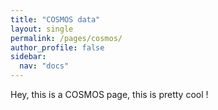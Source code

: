 ```yaml
---
title: "COSMOS data"
layout: single
permalink: /pages/cosmos/
author_profile: false
sidebar:
  nav: "docs"
---
```


Hey, this is a COSMOS page, this is pretty cool ! 
